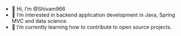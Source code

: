 - 👋 Hi, I’m @Shivam966
- 👀 I’m interested in backend application development in Java, Spring MVC and data science.
- 🌱 I’m currently learning how to contribute to open source projects.

<!---
Shivam966/Shivam966 is a ✨ special ✨ repository because its `README.md` (this file) appears on your GitHub profile.
You can click the Preview link to take a look at your changes.
--->
